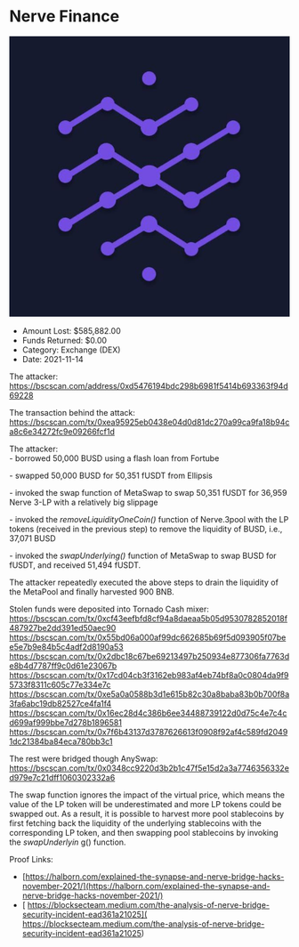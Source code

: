 # Nerve Finance
![Nerve Finance](/rektimages/Nerve-Finance.png)
- Amount Lost: $585,882.00
- Funds Returned: $0.00
- Category: Exchange (DEX)
- Date: 2021-11-14

The attacker:  
https://bscscan.com/address/0xd5476194bdc298b6981f5414b693363f94d69228  
  
The transaction behind the attack:  
https://bscscan.com/tx/0xea95925eb0438e04d0d81dc270a99ca9fa18b94ca8c6e34272fc9e09266fcf1d  
  
The attacker:  
\- borrowed 50,000 BUSD using a flash loan from Fortube  
  
\- swapped 50,000 BUSD for 50,351 fUSDT from Ellipsis  
  
\- invoked the swap function of MetaSwap to swap 50,351 fUSDT for 36,959 Nerve 3-LP with a relatively big slippage  
  
\- invoked the _removeLiquidityOneCoin()_ function of Nerve.3pool with the LP tokens (received in the previous step) to remove the liquidity of BUSD, i.e., 37,071 BUSD  
  
\- invoked the _swapUnderlying()_ function of MetaSwap to swap BUSD for fUSDT, and received 51,494 fUSDT.  
  
The attacker repeatedly executed the above steps to drain the liquidity of the MetaPool and finally harvested 900 BNB.  
  
Stolen funds were deposited into Tornado Cash mixer:  
https://bscscan.com/tx/0xcf43eefbfd8cf94a8daeaa5b05d9530782852018f487927be2dd391ed50aec90  
https://bscscan.com/tx/0x55bd06a000af99dc662685b69f5d093905f07bee5e7b9e84b5c4adf2d8190a53  
https://bscscan.com/tx/0x2dbc18c67be69213497b250934e877306fa7763de8b4d7787ff9c0d61e23067b  
https://bscscan.com/tx/0x17cd04cb3f3162eb983af4eb74bf8a0c0804da9f95733f8311c605c77e334e7c  
https://bscscan.com/tx/0xe5a0a0588b3d1e615b82c30a8baba83b0b700f8a3fa6abc19db82527ce4fa1f4  
https://bscscan.com/tx/0x16ec28d4c386b6ee34488739122d0d75c4e7c4cd699af999bbe7d278b1896581  
https://bscscan.com/tx/0x7f6b43137d3787626613f0908f92af4c589fd20491dc21384ba84eca780bb3c1  
  
The rest were bridged though AnySwap:  
https://bscscan.com/tx/0x0348cc9220d3b2b1c47f5e15d2a3a7746356332ed979e7c21dff1060302332a6  
  
The swap function ignores the impact of the virtual price, which means the value of the LP token will be underestimated and more LP tokens could be swapped out. As a result, it is possible to harvest more pool stablecoins by first fetching back the liquidity of the underlying stablecoins with the corresponding LP token, and then swapping pool stablecoins by invoking the _swapUnderlyin_ g() function.


Proof Links:
- [https://halborn.com/explained-the-synapse-and-nerve-bridge-hacks-november-2021/](https://halborn.com/explained-the-synapse-and-nerve-bridge-hacks-november-2021/)
- [ https://blocksecteam.medium.com/the-analysis-of-nerve-bridge-security-incident-ead361a21025]( https://blocksecteam.medium.com/the-analysis-of-nerve-bridge-security-incident-ead361a21025)


